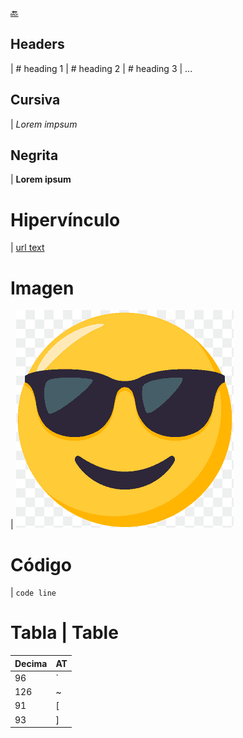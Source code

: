 [🔙](../index.md)

## Headers

| # heading 1
| # heading 2
| # heading 3
| ...

## Cursiva

| *Lorem impsum*

## Negrita

| **Lorem ipsum**

# Hipervínculo

| [url text](url.com)

# Imagen

| ![alt text](./img/emoji.png)

# Código

| `code line`

# Tabla | Table

|Decima |AT|
|-----|--------|
|96   |`       |
|126  |~      |
|91  |[      |
|93  |]      |